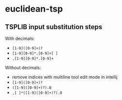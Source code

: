 # euclidean-tsp

## TSPLIB input substitution steps

With decimals:

* `[1-9]([0-9]+)? `
* `[1-9][0-9]*.[0-9]+[ ]`
* `,[1-9][0-9]*.[0-9]+`

Without decimals:

* remove indices with multiline tool edit mode in intellij
* `[1-9]([0-9]+)?`
* `([1-9]([0-9]+)?).0 `
* `,[ ]*([1-9]([0-9]+)?).0`
